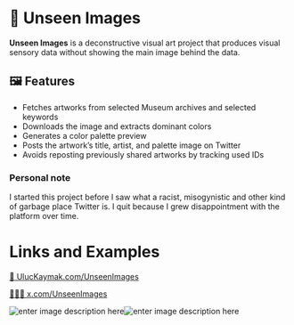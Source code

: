 
# 🎨 Unseen Images
**Unseen Images** is a deconstructive visual art project that produces visual sensory data without showing the main image behind the data.

## 🖼️ Features
- Fetches artworks from selected Museum archives and selected keywords
- Downloads the image and extracts dominant colors
- Generates a color palette preview
- Posts the artwork’s title, artist, and palette image on Twitter
- Avoids reposting previously shared artworks by tracking used IDs

### Personal note
I started this project before I saw what a racist, misogynistic and other kind of garbage place Twitter is. I quit because I grew disappointment with the platform over time.

# Links and Examples
[🔗 UlucKaymak.com/UnseenImages](https://www.uluckaymak.com/project/ulucart-unseenimages)

[🙅🏻‍♀️ x.com/UnseenImages](https://x.com/UnseenbyUluc)

![enter image description here](https://static.wixstatic.com/media/2352c3_c121c793d48e418dbaba6cadd157222a~mv2.jpeg/v1/fit/w_1548,h_750,q_90,enc_avif,quality_auto/2352c3_c121c793d48e418dbaba6cadd157222a~mv2.jpeg)![enter image description here](https://static.wixstatic.com/media/2352c3_bda30e933c0f4bc29cbcd23a6b9de287~mv2.jpeg/v1/fit/w_1548,h_750,q_90,enc_avif,quality_auto/2352c3_bda30e933c0f4bc29cbcd23a6b9de287~mv2.jpeg)
